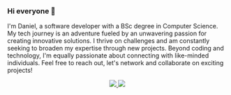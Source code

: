 ### Hi everyone 👋

I'm Daniel, a software developer with a BSc degree in Computer Science.
My tech journey is an adventure fueled by an unwavering passion for creating innovative solutions.
I thrive on challenges and am constantly seeking to broaden my expertise through new projects.
Beyond coding and technology, I'm equally passionate about connecting with like-minded individuals. Feel free to reach out, let's network and collaborate on exciting projects!

<p align="center">
  <a href="https://skillicons.dev">
  <img src="https://skillicons.dev/icons?i=git,github,linux,docker,aws,django,dotnet,spring,react,sqlite,mysql" />
    <img src="https://skillicons.dev/icons?i=java,py,c,cpp,cs,js,css,html" />
  </a>
</p>
<!--
**DanielBzz/DanielBzz** is a ✨ _special_ ✨ repository because its `README.md` (this file) appears on your GitHub profile.

Here are some ideas to get you started:

- 🔭 I’m currently working on ...
- 🌱 I’m currently learning ...
- 👯 I’m looking to collaborate on ...
- 🤔 I’m looking for help with ...
- 💬 Ask me about ...
- 📫 How to reach me: ...
- 😄 Pronouns: ...
- ⚡ Fun fact: ...
-->
